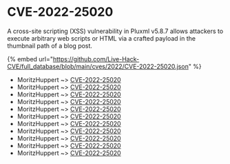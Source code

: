 # CVE-2022-25020

A cross-site scripting (XSS) vulnerability in Pluxml v5.8.7 allows attackers to execute arbitrary web scripts or HTML via a crafted payload in the thumbnail path of a blog post.

{% embed url="https://github.com/Live-Hack-CVE/full_database/blob/main/cves/2022/CVE-2022-25020.json" %}


* MoritzHuppert ~> [CVE-2022-25020](https://www.alice-snow.ru/2022/database/cve-2022-25020/cve-2022-25020-moritzhuppert)
* MoritzHuppert ~> [CVE-2022-25020](https://www.alice-snow.ru/2022/database/cve-2022-25020/cve-2022-25020-moritzhuppert)
* MoritzHuppert ~> [CVE-2022-25020](https://www.alice-snow.ru/2022/database/cve-2022-25020/cve-2022-25020-moritzhuppert)
* MoritzHuppert ~> [CVE-2022-25020](https://www.alice-snow.ru/2022/database/cve-2022-25020/cve-2022-25020-moritzhuppert)
* MoritzHuppert ~> [CVE-2022-25020](https://www.alice-snow.ru/2022/database/cve-2022-25020/cve-2022-25020-moritzhuppert)
* MoritzHuppert ~> [CVE-2022-25020](https://www.alice-snow.ru/2022/database/cve-2022-25020/cve-2022-25020-moritzhuppert)
* MoritzHuppert ~> [CVE-2022-25020](https://www.alice-snow.ru/2022/database/cve-2022-25020/cve-2022-25020-moritzhuppert)
* MoritzHuppert ~> [CVE-2022-25020](https://www.alice-snow.ru/2022/database/cve-2022-25020/cve-2022-25020-moritzhuppert)
* MoritzHuppert ~> [CVE-2022-25020](https://www.alice-snow.ru/2022/database/cve-2022-25020/cve-2022-25020-moritzhuppert)
* MoritzHuppert ~> [CVE-2022-25020](https://www.alice-snow.ru/2022/database/cve-2022-25020/cve-2022-25020-moritzhuppert)
* MoritzHuppert ~> [CVE-2022-25020](https://www.alice-snow.ru/2022/database/cve-2022-25020/cve-2022-25020-moritzhuppert)